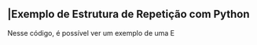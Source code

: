  ## |Exemplo de Estrutura de Repetição com Python 

   Nesse código, é possível ver um exemplo de uma E
 
